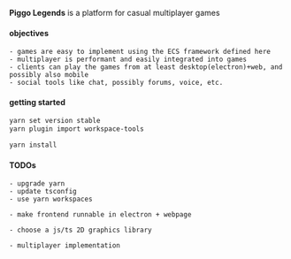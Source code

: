 __Piggo Legends__ is a platform for casual multiplayer games

#### objectives
```
- games are easy to implement using the ECS framework defined here
- multiplayer is performant and easily integrated into games
- clients can play the games from at least desktop(electron)+web, and possibly also mobile
- social tools like chat, possibly forums, voice, etc.
```

#### getting started

```bash
yarn set version stable
yarn plugin import workspace-tools

yarn install
```

#### TODOs

```
- upgrade yarn
- update tsconfig
- use yarn workspaces

- make frontend runnable in electron + webpage

- choose a js/ts 2D graphics library

- multiplayer implementation
```
